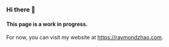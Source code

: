 ### Hi there 👋

#### This page is a work in progress.
For now, you can visit my website at https://raymondzhao.com.
